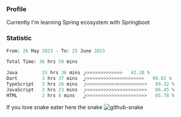 ### Profile 

Currently I'm learning Spring ecosystem with Springboot

### Statistic
<!--START_SECTION:waka-->

```python
From: 26 May 2023 - To: 25 June 2023

Total Time: 36 hrs 58 mins

Java         15 hrs 36 mins  ͎͎͎͎͎͎͎͎͎͎̦>>>>>>>>>>>>>>   42.20 %
Dart         3 hrs 37 mins   ͎͎͚>>>>>>>>>>>>>>>>>>>>>>   09.82 %
TypeScript   3 hrs 26 mins   ͎͎>>>>>>>>>>>>>>>>>>>>>>>   09.32 %
JavaScript   2 hrs 23 mins   ͎̝>>>>>>>>>>>>>>>>>>>>>>>   06.45 %
HTML         2 hrs 8 mins    ͎͚>>>>>>>>>>>>>>>>>>>>>>>   05.78 %
```

<!--END_SECTION:waka-->

If you love snake eater here the snake 
<picture>
  <source media="(prefers-color-scheme: dark)" srcset="https://github.com/pradana4648/pradana4648/blob/c0566a83ca6ea5f2e46bab00e717c4c82b4b5c4c/github-contribution-grid-snake-dark.svg" />
  <source media="(prefers-color-scheme: light)" srcset="https://github.com/pradana4648/pradana4648/blob/c0566a83ca6ea5f2e46bab00e717c4c82b4b5c4c/github-contribution-grid-snake.svg" />
  <img alt="github-snake" src="https://github.com/pradana4648/pradana4648/blob/c0566a83ca6ea5f2e46bab00e717c4c82b4b5c4c/github-contribution-grid-snake.svg" />
</picture>
